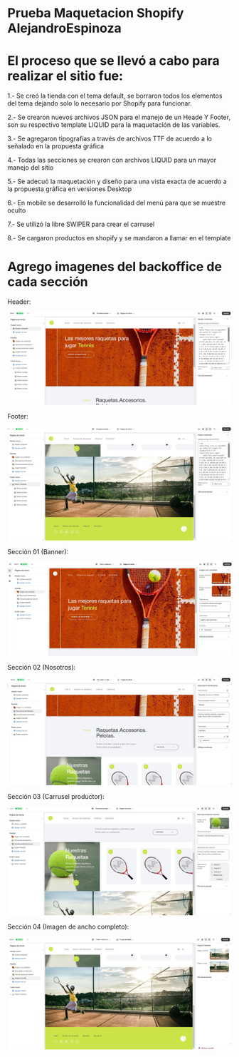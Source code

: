 # Prueba Maquetacion Shopify AlejandroEspinoza

# El proceso que se llevó a cabo para realizar el sitio fue:

1.- Se creó la tienda con el tema default, se borraron todos los elementos del tema dejando solo lo necesario por Shopify para funcionar.

2.- Se crearon nuevos archivos JSON para el manejo de un Heade Y Footer, son su respectivo template LIQUID para la maquetación de las variables.

3.- Se agregaron tipografias a través de archivos TTF de acuerdo a lo señalado en la propuesta gráfica

4.- Todas las secciones se crearon con archivos LIQUID para un mayor manejo del sitio

5.- Se adecuó la maquetación y diseño para una vista exacta de acuerdo a la propuesta gráfica en versiones Desktop

6.- En mobile se desarrolló la funcionalidad del menú para que se muestre oculto

7.- Se utilizó la libre SWIPER para crear el carrusel

8.- Se cargaron productos en shopify y se mandaron a llamar en el template

# Agrego imagenes del backoffice de cada sección

Header:

![Backoffice Image](imgs-readme/seccion-header.JPG)

Footer:

![Backoffice Image](imgs-readme/seccion-footer.JPG)

Sección 01 (Banner):

![Backoffice Image](imgs-readme/seccion-01.JPG)

Sección 02 (Nosotros):

![Backoffice Image](imgs-readme/seccion-02.JPG)

Sección 03 (Carrusel productor):

![Backoffice Image](imgs-readme/seccion-03.JPG)

Sección 04 (Imagen de ancho completo):

![Backoffice Image](imgs-readme/seccion-04.JPG)